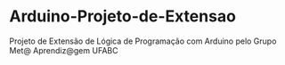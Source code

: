 # Arduino-Projeto-de-Extensao
Projeto de Extensão de Lógica de Programação com Arduino pelo Grupo Met@ Aprendiz@gem UFABC
